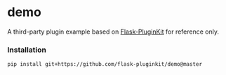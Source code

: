 # demo

A third-party plugin example based on [Flask-PluginKit](https://github.com/staugur/Flask-PluginKit) for reference only.

### Installation

`pip install git+https://github.com/flask-pluginkit/demo@master`
